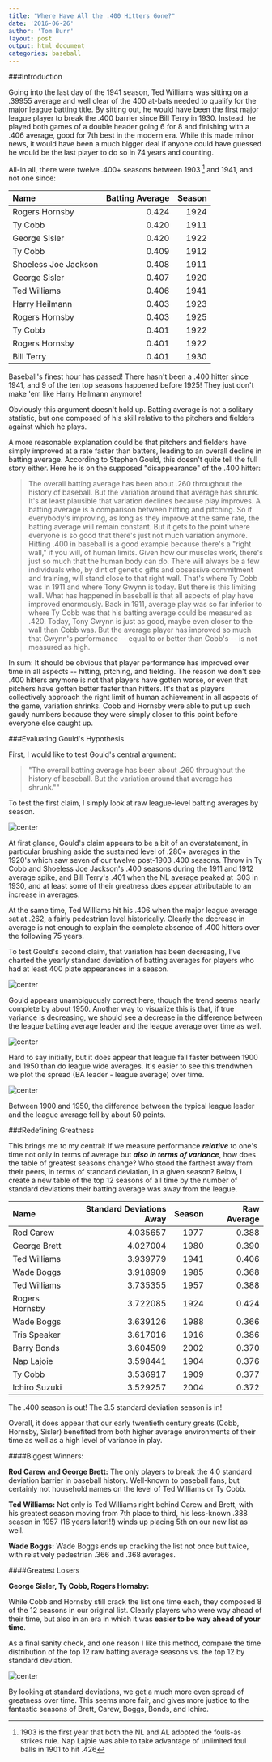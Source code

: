 ```yaml
---
title: "Where Have All the .400 Hitters Gone?"
date: '2016-06-26'
author: 'Tom Burr'
layout: post
output: html_document
categories: baseball
---
```




###Introduction

Going into the last day of the 1941 season, Ted Williams was sitting on a .39955 average and well clear of the 400 at-bats needed to qualify for the major league batting title. By sitting out, he would have been the first major league player to break the .400 barrier since Bill Terry in 1930. Instead, he played both games of a double header going 6 for 8 and finishing with a .406 average, good for  7th best in the modern era. While this made minor news, it would have been a much bigger deal if anyone could have guessed he would be the last player to do so in 74 years and counting.

All-in all, there were twelve .400+ seasons between 1903 [^1] and 1941, and not one since: 



|Name                   | Batting Average| Season|
|:----------------------|---------------:|------:|
|Rogers   Hornsby       |           0.424|   1924|
|Ty   Cobb              |           0.420|   1911|
|George   Sisler        |           0.420|   1922|
|Ty   Cobb              |           0.409|   1912|
|Shoeless Joe   Jackson |           0.408|   1911|
|George   Sisler        |           0.407|   1920|
|Ted   Williams         |           0.406|   1941|
|Harry   Heilmann       |           0.403|   1923|
|Rogers   Hornsby       |           0.403|   1925|
|Ty   Cobb              |           0.401|   1922|
|Rogers   Hornsby       |           0.401|   1922|
|Bill   Terry           |           0.401|   1930|

Baseball's finest hour has passed! There hasn't been a .400 hitter since 1941, and 9 of the ten top seasons happened before 1925! They just don't make 'em like Harry Heilmann anymore!

Obviously this argument doesn't hold up. Batting average is not a solitary statistic, but one composed of his skill relative to the pitchers and fielders against which he plays. 

A more reasonable explanation could be that pitchers and fielders have simply improved at a rate faster than batters, leading to an overall decline in batting average. According to Stephen Gould, this doesn't quite tell the full story either. Here he is on the supposed "disappearance" of the .400 hitter:


> The overall batting average has been about .260 throughout the history of baseball. But the variation around that average has shrunk. It's at least plausible that variation declines because play improves. A batting average is a comparison between hitting and pitching. So if everybody's improving, as long as they improve at the same rate, the batting average will remain constant. But it gets to the point where everyone is so good that there's just not much variation anymore. Hitting .400 in baseball is a good example because there's a "right wall," if you will, of human limits. Given how our muscles work, there's just so much that the human body can do. There will always be a few individuals who, by dint of genetic gifts and obsessive commitment and training, will stand close to that right wall. That's where Ty Cobb was in 1911 and where Tony Gwynn is today. But there is this limiting wall. What has happened in baseball is that all aspects of play have improved enormously. Back in 1911, average play was so far inferior to where Ty Cobb was that his batting average could be measured as .420. Today, Tony Gwynn is just as good, maybe even closer to the wall than Cobb was. But the average player has improved so much that Gwynn's performance -- equal to or better than Cobb's -- is not measured as high.

In sum: It should be obvious that player performance has improved over time in all aspects -- hitting, pitching, and fielding. The reason we don't see .400 hitters anymore is not that players have gotten worse, or even that pitchers have gotten better faster than hitters. It's that as players collectively approach the right limit of human achievement in all aspects of the game, variation shrinks. Cobb and Hornsby were able to put up such gaudy numbers because they were simply closer to this point before everyone else caught up.

###Evaluating Gould's Hypothesis

First, I would like to test Gould's central argument:

> "The overall batting average has been about .260 throughout the history of baseball. But the variation around that average has shrunk.""

To test the first claim, I simply look at raw league-level batting averages by season.


![center](/figs/2016-06-25--Greatest_Seasons/unnamed-chunk-3-1.png) 

At first glance, Gould's claim appears to be a bit of an overstatement, in particular brushing aside the sustained level of .280+ averages in the 1920's which saw seven of our twelve post-1903 .400 seasons. Throw in Ty Cobb and Shoeless Joe Jackson's .400 seasons during the 1911 and 1912 average spike, and Bill Terry's .401 when the NL average peaked at .303 in 1930, and at least some of their greatness does appear attributable to an increase in averages. 

At the same time, Ted Williams hit his .406 when the major league average sat at .262, a fairly pedestrian level historically. Clearly the decrease in average is not enough to explain the complete absence of .400 hitters over the following 75 years.

To test Gould's second claim, that variation has been decreasing, I've charted the yearly standard deviation of batting averages for players who had at least 400 plate appearances in a season.


![center](/figs/2016-06-25--Greatest_Seasons/unnamed-chunk-4-1.png) 

Gould appears unambiguously correct here, though the trend seems nearly complete by about 1950. Another way to visualize this is that, if true variance is decreasing, we should see a decrease in the difference between the league batting average leader and the league average over time as well.






![center](/figs/2016-06-25--Greatest_Seasons/unnamed-chunk-6-1.png) 

Hard to say initially, but it does appear that league fall faster between 1900 and 1950 than do  league wide averages. It's easier to see this trendwhen we plot the spread (BA leader - league average) over time.

![center](/figs/2016-06-25--Greatest_Seasons/unnamed-chunk-7-1.png) 

Between 1900 and 1950, the difference between the typical league leader and the league average fell by about 50 points.

###Redefining Greatness

This brings me to my central: If we measure performance ***relative*** to one's time not only in terms of average but ***also in terms of variance***, how does the table of greatest seasons change? Who stood the farthest away from their peers, in terms of standard deviation, in a given season? Below, I create a new table of the top 12 seasons of all time by the number of standard deviations their batting average was away from the league.



|Name           | Standard Deviations Away| Season| Raw Average|
|:--------------|------------------------:|------:|-----------:|
|Rod Carew      |                 4.035657|   1977|       0.388|
|George Brett   |                 4.027004|   1980|       0.390|
|Ted Williams   |                 3.939779|   1941|       0.406|
|Wade Boggs     |                 3.918909|   1985|       0.368|
|Ted Williams   |                 3.735355|   1957|       0.388|
|Rogers Hornsby |                 3.722085|   1924|       0.424|
|Wade Boggs     |                 3.639126|   1988|       0.366|
|Tris Speaker   |                 3.617016|   1916|       0.386|
|Barry Bonds    |                 3.604509|   2002|       0.370|
|Nap Lajoie     |                 3.598441|   1904|       0.376|
|Ty Cobb        |                 3.536917|   1909|       0.377|
|Ichiro Suzuki  |                 3.529257|   2004|       0.372|

The .400 season is out! The 3.5 standard deviation season is in!

Overall, it does appear that our early twentieth century greats (Cobb, Hornsby, Sisler) benefited from both higher average environments of their time as well as a high level of variance in play.

####Biggest Winners:

**Rod Carew and George Brett:** The only players to break the 4.0 standard deviation barrier in baseball history. Well-known to baseball fans, but certainly not household names on the level of Ted Williams or Ty Cobb.
    
**Ted Williams:** Not only is Ted Williams right behind Carew and Brett, with his greatest season moving from 7th place to third, his less-known .388 season in 1957 (16 years later!!!) winds up placing 5th on our new list as well.

**Wade Boggs:** Wade Boggs ends up cracking the list not once but twice, with relatively pedestrian .366 and .368 averages. 
    
####Greatest Losers 

**George Sisler, Ty Cobb, Rogers Hornsby:**

While Cobb and Hornsby still crack the list one time each, they composed 8 of the 12 seasons in our original list. Clearly players who were way ahead of their time, but also in an era in which it was **easier to be way ahead of your time**. 

As a final sanity check,  and one reason I like this method, compare the time distribution of the top 12 raw batting average seasons vs. the top 12 by standard deviation.


![center](/figs/2016-06-25--Greatest_Seasons/unnamed-chunk-9-1.png) 

By looking at standard deviations, we get a much more even spread of greatness over time. This seems more fair, and gives more justice to the fantastic seasons of Brett, Carew, Boggs, Bonds, and Ichiro. 

[^1]: 1903 is the first year that both the NL and AL adopted the fouls-as strikes rule. Nap Lajoie was able to take advantage of unlimited foul balls in 1901 to hit .426

